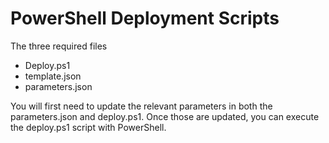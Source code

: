 # PowerShell Deployment Scripts
The three required files
* Deploy.ps1
* template.json
* parameters.json

You will first need to update the relevant parameters in both the parameters.json and deploy.ps1.  Once those are updated, you can execute the deploy.ps1 script with PowerShell. 

